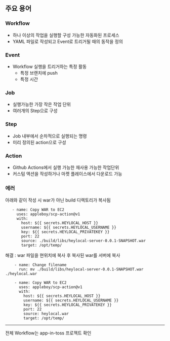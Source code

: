 ## 주요 용어
### Workflow
  - 하나 이상의 작업을 실행할 구성 가능한 자동화된 프로세스
  - YAML 파일로 작성되고 Event로 트리거될 때의 동작을 정의
  
### Event
  - Workflow 실행을 트리거하는 특정 활동
    - 특정 브랜치에 push
    - 특정 시간

### Job 
  - 실행가능한 가장 작은 작업 단위
  - 여러개의 Step으로 구성
### Step
  - Job 내부에서 순차적으로 실행되는 명령
  - 미리 정의된 action으로 구성

### Action
  - Github Actions에서 실행 가능한 재사용 가능한 작업단위
  - 커스텀 액션을 작성하거나 마켓 플레이스에서 다운로드 가능

### 에러

아래와 같이 작성 시 war가 아닌 build 디렉토리가 복사됨
 
 ```       
    - name: Copy WAR to EC2
      uses: appleboy/scp-action@v1
      with:
        host: ${{ secrets.HEYLOCAL_HOST }}
        username: ${{ secrets.HEYLOCAL_USERNAME }}
        key: ${{ secrets.HEYLOCAL_PRIVATEKEY }}
        port: 22
        source: ./build/libs/heylocal-server-0.0.1-SNAPSHOT.war
        target: /opt/temp/
 ```

해결 : war 파일을 현위치에 복사 후 복사된 war를 서버에 복사

  ```
      - name: Change filename
        run: mv ./build/libs/heylocal-server-0.0.1-SNAPSHOT.war ./heylocal.war
        
      - name: Copy WAR to EC2
        uses: appleboy/scp-action@v1
        with:
          host: ${{ secrets.HEYLOCAL_HOST }}
          username: ${{ secrets.HEYLOCAL_USERNAME }}
          key: ${{ secrets.HEYLOCAL_PRIVATEKEY }}
          port: 22
          source: heylocal.war
          target: /opt/temp/
  ```
--- 
전체 Workflow는 app-in-toss 프로젝트 확인
